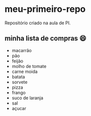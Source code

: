 # meu-primeiro-repo
Repositório criado na aula de PI.

## minha lista de compras :smile:
- macarrão
- pão
- feijão
- molho de tomate
- carne moida
- batata
- sorvete
- pizza
- frango
- suco de laranja
- sal
- açucar
